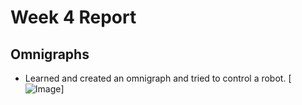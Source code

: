 # Week 4 Report
## Omnigraphs
- Learned and created an omnigraph and tried to control a robot.
  [![Image](isaac_sim_ros_turtlebot_graphaction_graph.png)]